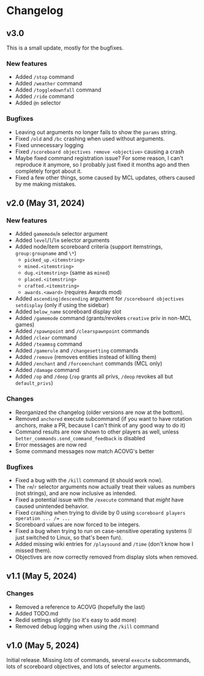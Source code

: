 # Changelog

## v3.0
This is a small update, mostly for the bugfixes.
### New features
* Added `/stop` command
* Added `/weather` command
* Added `/toggledownfall` command
* Added `/ride` command
* Added `@n` selector
### Bugfixes
* Leaving out arguments no longer fails to show the `params` string.
* Fixed `/old` and `/bc` crashing when used without arguments.
* Fixed unnecessary logging
* Fixed `/scoreboard objectives remove <objective>` causing a crash
* Maybe fixed command registration issue? For some reason, I can't reproduce it anymore, so I probably just fixed it months ago and then completely forgot about it.
* Fixed a few other things, some caused by MCL updates, others caused by me making mistakes.

## v2.0 (May 31, 2024)
### New features
* Added `gamemode`/`m` selector argument
* Added `level`/`l`/`lm` selector arguments
* Added node/item scoreboard criteria (support itemstrings, `group:groupname` and `\*`)
  * `picked_up.<itemstring>`
  * `mined.<itemstring>`
  * `dug.<itemstring>` (same as `mined`)
  * `placed.<itemstring>`
  * `crafted.<itemstring>`
  * `awards.<award>` (requires Awards mod)
* Added `ascending|descending` argument for `/scoreboard objectives setdisplay` (only if using the sidebar)
* Added `below_name` scoreboard display slot
* Added `/gamemode` command (grants/revokes `creative` priv in non-MCL games)
* Added `/spawnpoint` and `/clearspawnpoint` commands
* Added `/clear` command
* Added `/teammsg` command
* Added `/gamerule` and `/changesetting` commands
* Added `/remove` (removes entities instead of killing them)
* Added `/enchant` and `/forceenchant` commands (MCL only)
* Added `/damage` command
* Added `/op` and `/deop` (`/op` grants all privs, `/deop` revokes all but `default_privs`)
### Changes
* Reorganized the changelog (older versions are now at the bottom).
* Removed `anchored` execute subcommand (if you want to have rotation anchors, make a PR, because I can't think of any good way to do it)
* Command results are now shown to other players as well, unless `better_commands.send_command_feedback` is disabled
* Error messages are now red
* Some command messages now match ACOVG's better
### Bugfixes
* Fixed a bug with the `/kill` command (it should work now).
* The `rm`/`r` selector arguments now actually treat their values as numbers (not strings), and are now inclusive as intended.
* Fixed a potential issue with the `/execute` command that *might* have caused unintended behavior.
* Fixed crashing when trying to divide by 0 using `scoreboard players operation ... /= ...`
* Scoreboard values are now forced to be integers.
* Fixed a bug when trying to run on case-sensitive operating systems (I just switched to Linux, so that's been fun).
* Added missing wiki entries for `/playsound` and `/time` (don't know how I missed them).
* Objectives are now correctly removed from display slots when removed.

## v1.1 (May 5, 2024)
### Changes
* Removed a reference to ACOVG (hopefully the last)
* Added TODO.md
* Redid settings slightly (so it's easy to add more)
* Removed debug logging when using the `/kill` command

## v1.0 (May 5, 2024)
Initial release. Missing *lots* of commands, several `execute` subcommands, lots of scoreboard objectives, and lots of selector arguments.